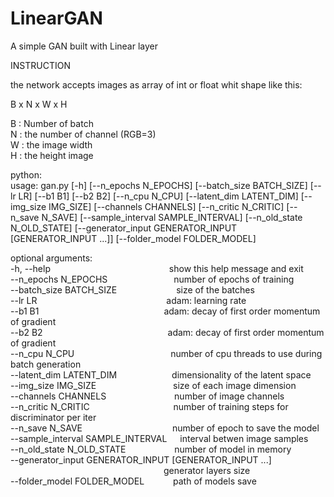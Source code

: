 # LinearGAN
A simple GAN built with Linear layer

INSTRUCTION


the network accepts images as array of int or float whit shape like this:

  B x N x W x H
  
B : Number of batch<br />
N : the number of channel (RGB=3)<br />
W : the image width<br />
H : the height image<br />

python:<br />
usage: gan.py [-h] [--n_epochs N_EPOCHS] [--batch_size BATCH_SIZE] [--lr LR] [--b1 B1] [--b2 B2] [--n_cpu N_CPU] [--latent_dim LATENT_DIM] [--img_size IMG_SIZE] [--channels CHANNELS] [--n_critic N_CRITIC] [--n_save N_SAVE] [--sample_interval SAMPLE_INTERVAL] [--n_old_state N_OLD_STATE] [--generator_input GENERATOR_INPUT [GENERATOR_INPUT ...]] [--folder_model FOLDER_MODEL]<br />

optional arguments:<br />
  -h, --help &emsp;&emsp;&emsp;&emsp;&emsp;&emsp;&emsp;&emsp;&emsp;&emsp;&emsp;&emsp;&emsp; show this help message and exit<br />
  --n_epochs N_EPOCHS&emsp;&emsp;&emsp;&emsp;&emsp;&emsp;&emsp;&nbsp; number of epochs of training<br />
  --batch_size BATCH_SIZE&emsp;&emsp;&emsp;&emsp;&emsp;&emsp;&ensp;&nbsp;size of the batches<br />
  --lr LR&emsp;&emsp;&emsp;&emsp;&emsp;&emsp;&emsp;&emsp;&emsp;&emsp;&emsp;&emsp;&emsp;&emsp;&ensp;&nbsp;adam: learning rate<br />
  --b1 B1&emsp;&emsp;&emsp;&emsp;&emsp;&emsp;&emsp;&emsp;&emsp;&emsp;&emsp;&emsp;&emsp;&ensp;&ensp;&nbsp;adam: decay of first order momentum of gradient<br />
  --b2 B2&emsp;&emsp;&emsp;&emsp;&emsp;&emsp;&emsp;&emsp;&emsp;&emsp;&emsp;&emsp;&emsp;&ensp;&ensp;&nbsp;adam: decay of first order momentum of gradient<br />
  --n_cpu N_CPU&emsp;&emsp;&emsp;&emsp;&emsp;&emsp;&emsp;&emsp;&emsp;&emsp;&ensp;&ensp;number of cpu threads to use during batch generation<br />
  --latent_dim LATENT_DIM&emsp;&emsp;&emsp;&emsp;&emsp;&emsp;&nbsp;dimensionality of the latent space<br />
  --img_size IMG_SIZE&emsp;&emsp;&emsp;&emsp;&emsp;&emsp;&emsp;&emsp;&ensp;&nbsp;size of each image dimension<br />
  --channels CHANNELS&emsp;&emsp;&emsp;&emsp;&emsp;&emsp;&emsp;&ensp;&nbsp;number of image channels<br />
  --n_critic N_CRITIC&emsp;&emsp;&emsp;&emsp;&emsp;&emsp;&emsp;&emsp;&emsp;&nbsp;&nbsp;number of training steps for discriminator per iter<br />
  --n_save N_SAVE&emsp;&emsp;&emsp;&emsp;&emsp;&emsp;&emsp;&emsp;&emsp;&ensp;&ensp;&nbsp;number of epoch to save the model<br />
  --sample_interval SAMPLE_INTERVAL&ensp;&emsp;interval betwen image samples<br />
  --n_old_state N_OLD_STATE&emsp;&emsp;&nbsp;&nbsp;&emsp;&emsp;&emsp;number of model in memory<br />
  --generator_input GENERATOR_INPUT [GENERATOR_INPUT ...]<br />
&emsp;&emsp;&emsp;&emsp;&emsp;&emsp;&emsp;&emsp;&emsp;&emsp;&emsp;&emsp;&emsp;&emsp;&emsp;&emsp;&emsp;&ensp;generator layers size<br />
  --folder_model FOLDER_MODEL&emsp;&emsp;&emsp;&nbsp;path of models save<br />

